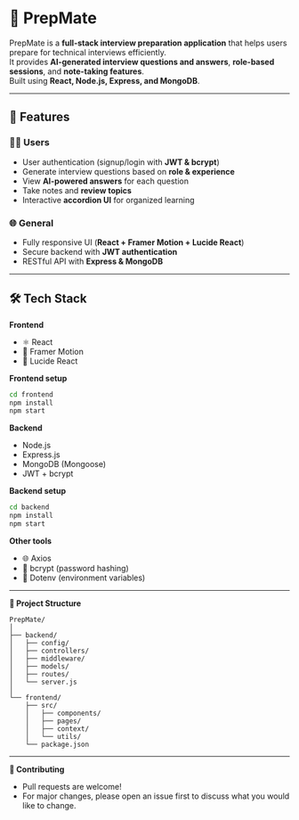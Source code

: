 # 🌟 PrepMate

PrepMate is a **full-stack interview preparation application** that helps users prepare for technical interviews efficiently.  
It provides **AI-generated interview questions and answers**, **role-based sessions**, and **note-taking features**.  
Built using **React, Node.js, Express, and MongoDB**.

---

## 🚀 Features

### 👨‍💻 Users
-  User authentication (signup/login with **JWT & bcrypt**)  
-  Generate interview questions based on **role & experience**  
-  View **AI-powered answers** for each question  
-  Take notes and **review topics**  
-  Interactive **accordion UI** for organized learning  

### 🌐 General
-  Fully responsive UI (**React + Framer Motion + Lucide React**)  
-  Secure backend with **JWT authentication**  
-  RESTful API with **Express & MongoDB**  

---

## 🛠 Tech Stack

**Frontend**
- ⚛️ React  
- 🎨 Framer Motion  
- 🎯 Lucide React  

**Frontend setup**
```bash
cd frontend
npm install
npm start
```

**Backend**
- Node.js
- Express.js
- MongoDB (Mongoose)
- JWT + bcrypt

**Backend setup**
```bash
cd backend
npm install
npm start
```
**Other tools**
- 🌐 Axios
- 🔐 bcrypt (password hashing)
- 📂 Dotenv (environment variables)

---

**📂 Project Structure**
```
PrepMate/
│
├── backend/
│   ├── config/
│   ├── controllers/
│   ├── middleware/
│   ├── models/
│   ├── routes/
│   └── server.js
│
└── frontend/
    ├── src/
    │   ├── components/
    │   ├── pages/
    │   ├── context/
    │   └── utils/
    └── package.json
```
---
**🤝 Contributing**
- Pull requests are welcome!
- For major changes, please open an issue first to discuss what you would like to change.
